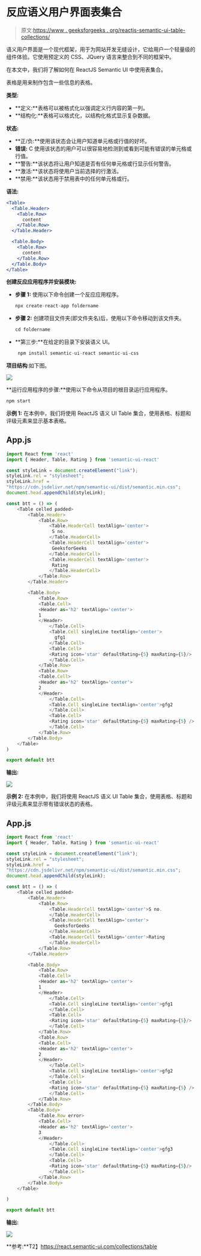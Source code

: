# 反应语义用户界面表集合

> 原文:[https://www . geeksforgeeks . org/reactjs-semantic-ui-table-collections/](https://www.geeksforgeeks.org/reactjs-semantic-ui-table-collections/)

语义用户界面是一个现代框架，用于为网站开发无缝设计，它给用户一个轻量级的组件体验。它使用预定义的 CSS、JQuery 语言来整合到不同的框架中。

在本文中，我们将了解如何在 ReactJS Semantic UI 中使用表集合。

表格是用来制作包含一些信息的表格。

**类型:**

*   **定义:**表格可以被格式化以强调定义行内容的第一列。
*   **结构化:**表格可以格式化，以结构化格式显示复杂数据。

**状态:**

*   **正/负:**使用该状态会让用户知道单元格或行值的好坏。
*   **错误:** C 使用该状态的用户可以很容易地检测到或看到可能有错误的单元格或行值。
*   **警告:**该状态将让用户知道是否有任何单元格或行显示任何警告。
*   **激活:**该状态将使用户当前选择的行激活。
*   **禁用:**该状态用于禁用表中的任何单元格或行。

**语法:**

```jsx
<Table>
  <Table.Header>
    <Table.Row>
      content
    </Table.Row>
  </Table.Header>

  <Table.Body>
    <Table.Row>
      content
    </Table.Row>
  </Table.Body>  
</Table>
```

**创建反应应用程序并安装模块:**

*   **步骤 1:** 使用以下命令创建一个反应应用程序。

    ```jsx
    npx create-react-app foldername
    ```

*   **步骤 2:** 创建项目文件夹(即文件夹名)后，使用以下命令移动到该文件夹。

    ```jsx
    cd foldername
    ```

*   **第三步:**在给定的目录下安装语义 UI。

    ```jsx
     npm install semantic-ui-react semantic-ui-css
    ```

**项目结构**:如下图。

![](img/f04ae0d8b722a9fff0bd9bd138b29c23.png)

**运行应用程序的步骤:**使用以下命令从项目的根目录运行应用程序。

```jsx
npm start
```

**示例 1:** 在本例中，我们将使用 ReactJS 语义 UI Table 集合，使用表格、标题和评级元素来显示基本表格。

## App.js

```jsx
import React from 'react'
import { Header, Table, Rating } from 'semantic-ui-react'

const styleLink = document.createElement("link");
styleLink.rel = "stylesheet";
styleLink.href = 
"https://cdn.jsdelivr.net/npm/semantic-ui/dist/semantic.min.css";
document.head.appendChild(styleLink);

const btt = () => (
    <Table celled padded>
        <Table.Header>
            <Table.Row>
                <Table.HeaderCell textAlign='center'>
                 S no.
                </Table.HeaderCell>
                <Table.HeaderCell textAlign='center'>
                 GeeksforGeeks
                </Table.HeaderCell>
                <Table.HeaderCell textAlign='center'>
                 Rating
                </Table.HeaderCell>
            </Table.Row>
        </Table.Header>

        <Table.Body>
            <Table.Row>
            <Table.Cell>
            <Header as='h2' textAlign='center'>
            1
            </Header>
                </Table.Cell>
                <Table.Cell singleLine textAlign='center'>
                  gfg1
                </Table.Cell>
                <Table.Cell>
                <Rating icon='star' defaultRating={5} maxRating={5}/>
                </Table.Cell>
            </Table.Row>
            <Table.Row>
            <Table.Cell>
            <Header as='h2' textAlign='center'>
            2
            </Header>
                </Table.Cell>
                <Table.Cell singleLine textAlign='center'>gfg2
                </Table.Cell>
                <Table.Cell>
                <Rating icon='star' defaultRating={5} maxRating={5} />
                </Table.Cell>
            </Table.Row>
        </Table.Body>
    </Table>
)

export default btt
```

**输出:**

![](img/7354ad246f6e9492d77a746c9959fb46.png)

**示例 2:** 在本例中，我们将使用 ReactJS 语义 UI Table 集合，使用表格、标题和评级元素来显示带有错误状态的表格。

## App.js

```jsx
import React from 'react'
import { Header, Table, Rating } from 'semantic-ui-react'

const styleLink = document.createElement("link");
styleLink.rel = "stylesheet";
styleLink.href = 
"https://cdn.jsdelivr.net/npm/semantic-ui/dist/semantic.min.css";
document.head.appendChild(styleLink);

const btt = () => (
    <Table celled padded>
        <Table.Header>
            <Table.Row>
                <Table.HeaderCell textAlign='center'>S no.
                </Table.HeaderCell>
                <Table.HeaderCell textAlign='center'>
                  GeeksforGeeks
                </Table.HeaderCell>
                <Table.HeaderCell textAlign='center'>Rating
                </Table.HeaderCell>
            </Table.Row>
        </Table.Header>

        <Table.Body>
            <Table.Row>
            <Table.Cell>
            <Header as='h2' textAlign='center'>
            1
            </Header>
                </Table.Cell>
                <Table.Cell singleLine textAlign='center'>gfg1
                </Table.Cell>
                <Table.Cell>
                <Rating icon='star' defaultRating={5} maxRating={5}/>
                </Table.Cell>
            </Table.Row>
            <Table.Row>
            <Table.Cell>
            <Header as='h2' textAlign='center'>
            2
            </Header>
                </Table.Cell>
                <Table.Cell singleLine textAlign='center'>gfg2
                </Table.Cell>
                <Table.Cell>
                <Rating icon='star' defaultRating={5} maxRating={5} />
                </Table.Cell>
            </Table.Row>
        </Table.Body>
        <Table.Body>
            <Table.Row error>
            <Table.Cell>
            <Header as='h2' textAlign='center'>
            3
            </Header>
                </Table.Cell>
                <Table.Cell singleLine textAlign='center'>gfg3
                </Table.Cell>
                <Table.Cell>
                <Rating icon='star' defaultRating={5} maxRating={5}/>
                </Table.Cell>
            </Table.Row>
        </Table.Body>
    </Table>

)

export default btt
```

**输出:**

![](img/faa4113e834019fb1898335821b0f30b.png)

**参考:**T2】https://react.semantic-ui.com/collections/table